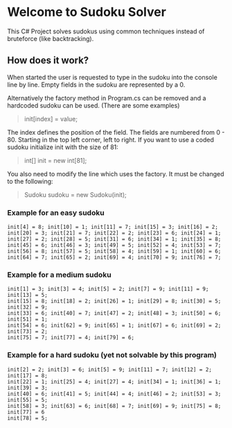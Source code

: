 # Welcome to Sudoku Solver

This C# Project solves sudokus using common techniques instead of bruteforce (like backtracking).

## How does it work?
When started the user is requested to type in the sudoku into the console line by line.
Empty fields in the sudoku are represented by a 0.

Alternatively the factory method in Program.cs can be removed and a hardcoded sudoku can be used. (There are some examples)

> init[index] = value;

The index defines the position of the field. The fields are numbered from 0 - 80. Starting in the top left corner, left to right.
If you want to use a coded sudoku initialize init with the size of 81:

> int[] init = new int[81];

You also need to modify the line which uses the factory. It must be changed to the following:

> Sudoku sudoku = new Sudoku(init);

### Example for an easy sudoku
```
init[4] = 8; init[10] = 1; init[11] = 7; init[15] = 3; init[16] = 2;
init[20] = 3; init[21] = 7; init[22] = 2; init[23] = 6; init[24] = 1;
init[27] = 2; init[28] = 5; init[31] = 6; init[34] = 1; init[35] = 8;
init[45] = 6; init[46] = 3; init[49] = 5; init[52] = 4; init[53] = 7;
init[56] = 8; init[57] = 5; init[58] = 4; init[59] = 1; init[60] = 6;
init[64] = 7; init[65] = 2; init[69] = 4; init[70] = 9; init[76] = 7;
```

### Example for a medium sudoku
```
init[1] = 3; init[3] = 4; init[5] = 2; init[7] = 9; init[11] = 9; init[13] = 5;
init[15] = 8; init[18] = 2; init[26] = 1; init[29] = 8; init[30] = 5; init[32] = 9;
init[33] = 6; init[40] = 7; init[47] = 2; init[48] = 3; init[50] = 6; init[51] = 1;
init[54] = 6; init[62] = 9; init[65] = 1; init[67] = 6; init[69] = 2; init[73] = 2;
init[75] = 7; init[77] = 4; init[79] = 6;
```

### Example for a hard sudoku (yet not solvable by this program)
```
init[2] = 2; init[3] = 6; init[5] = 9; init[11] = 7; init[12] = 2; init[17] = 8;
init[22] = 1; init[25] = 4; init[27] = 4; init[34] = 1; init[36] = 1; init[39] = 3;
init[40] = 6; init[41] = 5; init[44] = 4; init[46] = 2; init[53] = 3; init[55] = 5;
init[58] = 3; init[63] = 6; init[68] = 7; init[69] = 9; init[75] = 8; init[77] = 6
init[78] = 5;
```
